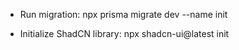 * Run migration: npx prisma migrate dev --name init

* Initialize ShadCN library: npx shadcn-ui@latest init